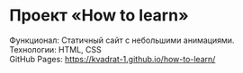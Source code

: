 # Проект «How to learn»

Функционал: Статичный сайт с небольшими анимациями.<br/>
Технологии: HTML, CSS<br/>
GitHub Pages: https://kvadrat-1.github.io/how-to-learn/<br/>
